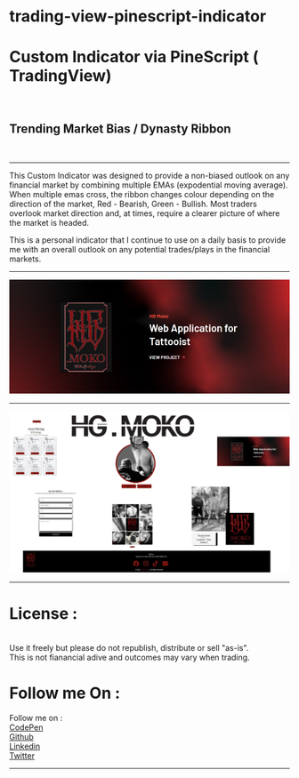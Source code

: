 # trading-view-pinescript-indicator<br>
<h1>Custom Indicator via PineScript ( TradingView) </h1><br>
<h2>Trending Market Bias / Dynasty Ribbon </h2><br>

---

This Custom Indicator was designed to provide a non-biased outlook on any financial market by combining multiple EMAs (expodential moving average).
When multiple emas cross, the ribbon changes colour depending on the direction of the market, Red - Bearish, Green - Bullish.
Most traders overlook market direction and, at times, require a clearer picture of where the market is headed.

This is a personal indicator that I continue to use on a daily basis to provide me with an overall outlook on any potential trades/plays in the financial markets.<br>

---

![screenshot](https://github.com/codewithace-Asher/hg.moko-portfolio-staticview/blob/355509735083cf052a3cdc24a3d14e2ba8aeaf54/Screenshot%202022-12-29%20221306.jpg)<br>

---

![screenshot](https://github.com/codewithace-Asher/hg.moko-portfolio-staticview/blob/56dc0d651a8039a53fb7e4f437e27989afaacfdb/profile-hg.moko.png)<br>

---

<h1>License : </h1><br>
Use it freely but please do not republish, distribute or sell "as-is".<br>
This is not fianancial adive and outcomes may vary when trading.


<h1>Follow me On : </h1>
Follow me on : <br>
<a href="https://codepen.io/_AC3" target="blank">CodePen</a><br>
<a href="https://github.com/codewithace-Asher" target="blank">Github</a><br>
<a href="https://www.linkedin.com/in/codewithace-asher/" target="blank">Linkedin</a><br>
<a href="https://twitter.com/asher_dev_" target="blank">Twitter</a><br>

---

